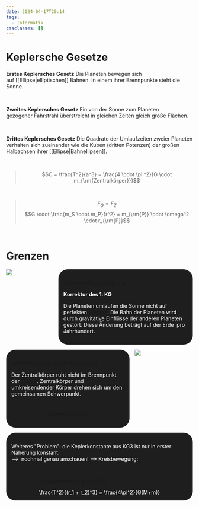 ```yaml
---
date: 2024-04-17T20:14
tags:
  - Informatik
cssclasses: []
---
```

# Keplersche Gesetze
**Erstes Keplersches Gesetz**
Die Planeten bewegen sich auf [[Ellipse|elliptischen]] Bahnen. In einem ihrer Brennpunkte steht die Sonne.

<br>

**Zweites Keplersches Gesetz**
Ein von der Sonne zum Planeten gezogener Fahrstrahl überstreicht in gleichen Zeiten gleich große Flächen.

<br>

**Drittes Keplersches Gesetz**
Die Quadrate der Umlaufzeiten zweier Planeten verhalten sich zueinander wie die Kuben (dritten Potenzen) der großen Halbachsen ihrer [[Ellipse|Bahnellipsen]].

<br>

> $$C = \frac{T^2}{a^3} = \frac{4 \cdot \pi ^2}{G \cdot m_{\rm{Zentralkörper}}}$$

<br>

>$$F_G = F_Z$$
>$$G \cdot \frac{m_S \cdot m_P}{r^2} = m_{\rm{P}} \cdot \omega^2 \cdot r_{\rm{P}}$$

<br>

# Grenzen

<div style="display: flex; width: 100%; gap: 1em; margin-bottom: 1em;">
	<div class="img-25" style="width: 100%">
		<img src="https://upload.wikimedia.org/wikipedia/commons/1/19/Apsidendrehung.png">
	</div>
	<div style="display: inline-block; padding: 1em; background: #1e1e1e; border-radius: 25px;">
		<p class="external-refference"><span>Animation</span>Periheldrehung</p>
		<p style="font-weight: bold; color: white;">Korrektur des 1. KG</p>
		<p style="color: white;">Die Planeten umlaufen die Sonne nicht auf perfekten <a href="Mathe/Ellipse.md" class="internal-link">Ellipsen</a>. Die Bahn der Planeten wird durch gravitative Einflüsse der anderen Planeten gestört. Diese Änderung beträgt auf der Erde <math class="math inline">0,32°</math> pro Jahrhundert.</p>
	</div>
</div>
<div style="display: flex; width: 100%; box-sizing: border-box; gap: 1em; margin-bottom: 1em;">
	<div style="display: inline-block; padding: 1em; background: #1e1e1e; border-radius: 25px; flex-grow: 2;">
		<div style="display: inline-block;">
			<p class="external-refference"><span>Animation</span>Schwerpunktsbewegung</p>
			<p style="margin-bottom: 10px; color: white;">Der Zentralkörper ruht nicht im Brennpunkt der <a href="Mathe/Ellipse.md" class="internal-link">Ellipse</a>. Zentralkörper und umkreisendender Körper drehen sich um den gemeinsamen Schwerpunkt.</p>
		</div>
		<div style="display: flex; margin-top: 1em;">
			<div style="display: inline-block; flex-grow: 1; text-align: center;">
				<math class="math inline" style="color: white;">F_{Z_1}=F_{Z_2}</math><br>
				<math class="math inline" style="color: white;">M \cdot \omega_1^2 \cdot r_1 = m \cdot \omega_2^2 \cdot r_2</math><br>
				<math class="math inline" style="color: white;">\omega_1 = \omega_2</math>
			</div>
			<div class="red-box" style="flex-grow: 1;">
				<p>Schwerpunktsatz</p>
				<math class="math inline" style="color: white;">M \cdot r_1 = m \cdot r_2</math>
			</div>
		</div>
	</div>
	<div class="img-25" style="width: 100%;">
		<img src="https://upload.wikimedia.org/wikipedia/commons/5/59/Orbit3.gif">
	</div>
</div>
<div style="display: flex; background: #1e1e1e; padding: 1em; border-radius: 25px; flex-direction: column; margin-bottom: 1em;">
	<p style="color: white;">
		Weiteres "Problem": die Keplerkonstante aus KG3 ist nur in erster Näherung konstant. <br> &#10230 <math class="math inline">\frac{T^2}{a^3}</math> nochmal genau anschauen! &#10230 Kreisbewegung: <math class="math inline">\frac{T^2}{r^3}</math>
	</p>
	<div style="display: flex; margin-top: 1em; max-width: 100%;">
		<div style="display: inline-block; text-align: center; flex-grow: 1;">
			<math class="math inline" style="color: white;">F_G = F_Z</math><br>
			<math class="math inline" style="color: white;">G \cdot \frac{m \cdot M}{r^2} = M \cdot \omega^2 \cdot r_1</math><br>
			<math class="math inline" style="color: white;">G \cdot \frac{m}{r^2} = \left(\frac{2\pi}{T}\right)^2 \cdot \frac{m}{M+m} \cdot r</math><br>
			<math class="math inline" style="color: white;">\frac{G}{r^3} = \frac{4\pi^2}{T^2(M+m)}</math>
		</div>
		<div class="red-box" style="flex-grow: 1;">
			<p>Verallgemeinerung von KG3</p>
			<span class="math block" style="color: white;">\frac{T^2}{(r_1 + r_2)^3} = \frac{4\pi^2}{G(M+m)}</span>
		</div>
	</div>
</div>